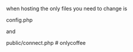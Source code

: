 when hosting the only files you need to change is

config.php

and

public/connect.php
#   o n l y c o f f e e  
 